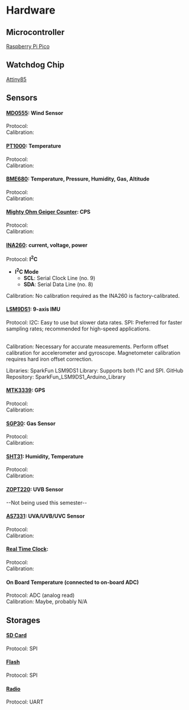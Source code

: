 # Hardware

## Microcontroller 
[Raspberry Pi Pico](https://www.raspberrypi.com/documentation/microcontrollers/pico-series.html)

## Watchdog Chip
[Attiny85](https://www.microchip.com/en-us/product/ATtiny85)

## Sensors 

#### [MD0555](https://moderndevice.com/products/wind-sensor-rev-p): Wind Sensor
Protocol: 
<br/>Calibration: 

#### [PT1000](https://microtherm.de/files/microtherm/downloads/mirotherm_PT1000_en.pdf): Temperature
Protocol: 
<br/>Calibration:  

#### [BME680](https://www.adafruit.com/product/3660): Temperature, Pressure, Humidity, Gas, Altitude
Protocol: 
<br/>Calibration:  

#### [Mighty Ohm Geiger Counter](https://mightyohm.com/blog/products/geiger-counter/): CPS 
Protocol: 
<br/>Calibration:  

#### [INA260](https://www.ti.com/product/INA260): current, voltage, power
Protocol: **I<sup>2</sup>C**
- **I<sup>2</sup>C Mode**
  - **SCL**: Serial Clock Line (no. 9)
  - **SDA**: Serial Data Line (no. 8)

Calibration: No calibration required as the INA260 is factory-calibrated.

#### [LSM9DS1](https://www.st.com/en/mems-and-sensors/lsm9ds1.html): 9-axis IMU
Protocol: I2C: Easy to use but slower data rates.
SPI: Preferred for faster sampling rates; recommended for high-speed applications.

<br/>Calibration: Necessary for accurate measurements. Perform offset calibration for accelerometer and gyroscope. Magnetometer calibration requires hard iron offset correction.

Libraries: SparkFun LSM9DS1 Library: Supports both I²C and SPI.
GitHub Repository: SparkFun_LSM9DS1_Arduino_Library

#### [MTK3339](https://www.adafruit.com/product/746): GPS
Protocol: 
<br/>Calibration:  

#### [SGP30](https://www.mouser.com/pdfdocs/Sensirion_Gas_Sensors_SGP30_Datasheet_EN-1148053.pdf): Gas Sensor
Protocol: 
<br/>Calibration:   

#### [SHT31](https://sensirion.com/media/documents/213E6A3B/63A5A569/Datasheet_SHT3x_DIS.pdf): Humidity, Temperature
Protocol: 
<br/>Calibration:  

#### [ZOPT220](https://www.sparkfun.com/products/retired/14264): UVB Sensor
--Not being used this semester--

#### [AS7331](https://www.sparkfun.com/products/23517): UVA/UVB/UVC Sensor
Protocol:
<br/>Calibration:

#### [Real Time Clock](https://www.adafruit.com/product/3295): 
Protocol:
<br/>Calibration: 

#### On Board Temperature (connected to on-board ADC)
Protocol: ADC (analog read)
<br/>Calibration: Maybe, probably N/A

## Storages
#### [SD Card](https://www.adafruit.com/product/4682)
Protocol: SPI

#### [Flash](https://www.adafruit.com/product/5643)
Protocol: SPI

#### [Radio](https://rfdesign.com.au/modems/)
Protocol: UART
